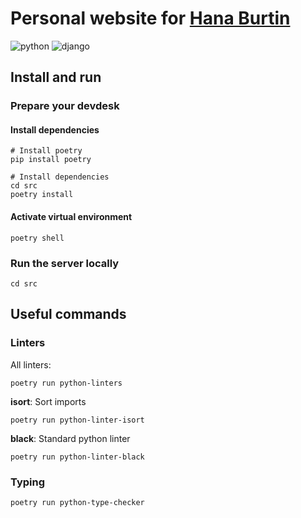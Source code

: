 # Personal website for [Hana Burtin](https://hanaburtin.net/)

![python](https://img.shields.io/static/v1?label=Python&message=3.11&logo=Python&color=3776AB)
![django](https://img.shields.io/static/v1?label=Django&message=4.2&logo=Django&color=092E20)

## Install and run

### Prepare your devdesk

#### Install dependencies
```shell
# Install poetry
pip install poetry

# Install dependencies
cd src
poetry install
```

#### Activate virtual environment
```shell
poetry shell
```

### Run the server locally

```shell
cd src
```

## Useful commands

### Linters

All linters:
```shell
poetry run python-linters
```

**isort**: Sort imports
```shell
poetry run python-linter-isort
```

**black**: Standard python linter
```shell
poetry run python-linter-black
```

### Typing
```shell
poetry run python-type-checker
```
